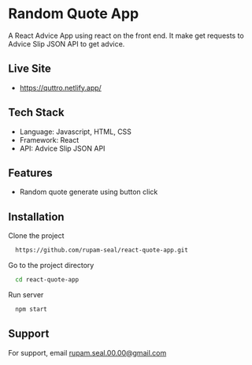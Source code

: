 # Random Quote App
A React Advice App using react on the front end. It make get requests to Advice Slip JSON API to get advice.

## Live Site

- https://quttro.netlify.app/

## Tech Stack

- Language: Javascript, HTML, CSS
- Framework: React
- API: Advice Slip JSON API

## Features

- Random quote generate using button click

## Installation

Clone the project

```bash
  https://github.com/rupam-seal/react-quote-app.git
```

Go to the project directory

```bash
  cd react-quote-app
```

Run server

```bash
  npm start
```

## Support

For support, email rupam.seal.00.00@gmail.com
